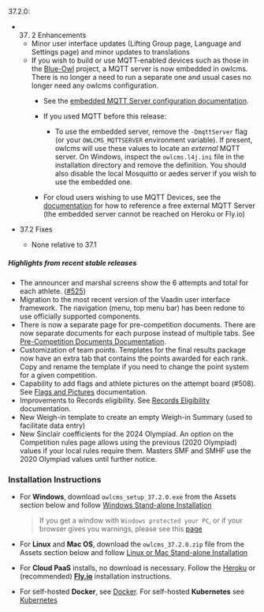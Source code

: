 37.2.0:

- 37. 2 Enhancements
  
  - Minor user interface updates (Lifting Group page, Language and Settings page) and minor updates to translations
  - If you wish to build or use MQTT-enabled devices such as those in the [Blue-Owl](https://github.com/owlcms/blue-owl) project, a MQTT server is now embedded in owlcms. There is no longer a need to run a separate one and usual cases no longer need any owlcms configuration.
    - See the [embedded MQTT Server configuration documentation](https://owlcms.github.io/owlcms4/#/MQTT). 
  
    - If you used MQTT before this release:
      - To use the embedded server, remove the `-DmqttServer` flag (or your `OWLCMS_MQTTSERVER` environment variable).  If present, owlcms will use these values to locate an *external* MQTT server.  On  Windows, inspect the `owlcms.l4j.ini` file in the installation directory and remove the definition.  You should also disable the local Mosquitto or aedes server if you wish to use the embedded one.
  
    - For cloud users wishing to use MQTT Devices, see the [documentation](https://owlcms.github.io/owlcms4/#/MQTT) for how to reference a free external MQTT Server (the embedded server cannot be reached on Heroku or Fly.io)
  
- 37.2 Fixes
  
  - None relative to 37.1


##### Highlights from recent stable releases

- The announcer and marshal screens show the 6 attempts and total for each athlete. ([#525](https://github.com/jflamy/owlcms4/issues/525))
- Migration to the most recent version of the Vaadin user interface framework. The navigation (menu, top menu bar) has been redone to use officially supported components.
- There is now a separate page for pre-competition documents. There are now separate documents for each purpose instead of multiple tabs. See [Pre-Competition Documents Documentation](https://owlcms.github.io/owlcms4/#/2400PreCompetitionDocuments).
- Customization of team points. Templates for the final results package now have an extra tab that contains the points awarded for each rank. Copy and rename the template if you need to change the point system for a given competition.
- Capability to add flags and athlete pictures on the attempt board (#508).  See [Flags and Pictures](https://owlcms.github.io/owlcms4-prerelease/#/FlagsPicture) documentation.
- Improvements to Records eligibility. See [Records Eligibility](https://owlcms.github.io/owlcms4/#/Records) documentation. 
- New Weigh-in template to create an empty Weigh-in Summary (used to facilitate data entry)
- New Sinclair coefficients for the 2024 Olympiad.  An option on the Competition rules page allows using the previous (2020 Olympiad) values if your local rules require them.  Masters SMF and SMHF use the 2020 Olympiad values until further notice.


### **Installation Instructions**

  - For **Windows**, download `owlcms_setup_37.2.0.exe` from the Assets section below and follow [Windows Stand-alone Installation](https://owlcms.github.io/owlcms4/#/LocalWindowsSetup)

    > If you get a window with `Windows protected your PC`, or if your browser gives you warnings, please see this [page](https://owlcms.github.io/owlcms4-prerelease/#/DefenderOff)

  - For **Linux** and **Mac OS**, download the `owlcms_37.2.0.zip` file from the Assets section below and follow [Linux or Mac Stand-alone Installation](https://owlcms.github.io/owlcms4/#/LocalLinuxMacSetup)

  - For **Cloud PaaS** installs, no download is necessary. Follow the [Heroku](https://owlcms.github.io/owlcms4/#Heroku) or (recommended) **[Fly.io](https://owlcms.github.io/owlcms4/#Fly)** installation instructions.

  - For self-hosted **Docker**, see [Docker](https://owlcms.github.io/owlcms4/#/LocalWindowsSetup). For self-hosted **Kubernetes** see [Kubernetes](https://owlcms.github.io/owlcms4/#/DigitalOcean)
